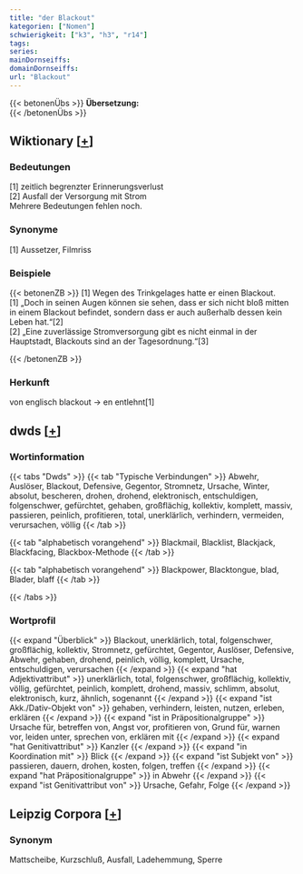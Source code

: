 ```yaml
---
title: "der Blackout"
kategorien: ["Nomen"]
schwierigkeit: ["k3", "h3", "r14"]
tags:
series:
mainDornseiffs:
domainDornseiffs:
url: "Blackout"
---
```


{{< betonenÜbs >}}
**Übersetzung:**  
{{< /betonenÜbs >}}

## Wiktionary [[+](https://de.wiktionary.org/wiki/Blackout)]

### Bedeutungen
[1] zeitlich begrenzter Erinnerungsverlust  
[2] Ausfall der Versorgung mit Strom  
Mehrere Bedeutungen fehlen noch.  

### Synonyme
[1] Aussetzer, Filmriss  

### Beispiele
{{< betonenZB >}}
[1] Wegen des Trinkgelages hatte er einen Blackout.  
[1] „Doch in seinen Augen können sie sehen, dass er sich nicht bloß mitten in einem Blackout befindet, sondern dass er auch außerhalb dessen kein Leben hat.“[2]  
[2] „Eine zuverlässige Stromversorgung gibt es nicht einmal in der Hauptstadt, Blackouts sind an der Tagesordnung.“[3]  

{{< /betonenZB >}}
### Herkunft
von englisch blackout → en entlehnt[1]  



## dwds [[+](https://www.dwds.de/wb/Blackout)]

### Wortinformation
{{< tabs "Dwds" >}}
{{< tab "Typische Verbindungen" >}}
Abwehr, Auslöser, Blackout, Defensive, Gegentor, Stromnetz, Ursache, Winter, absolut, bescheren, drohen, drohend, elektronisch, entschuldigen, folgenschwer, gefürchtet, gehaben, großflächig, kollektiv, komplett, massiv, passieren, peinlich, profitieren, total, unerklärlich, verhindern, vermeiden, verursachen, völlig
{{< /tab >}}

{{< tab "alphabetisch vorangehend" >}}
Blackmail, Blacklist, Blackjack, Blackfacing, Blackbox-Methode
{{< /tab >}}

{{< tab "alphabetisch vorangehend" >}}
Blackpower, Blacktongue, blad, Blader, blaff
{{< /tab >}}

{{< /tabs >}}

### Wortprofil
{{< expand "Überblick" >}} Blackout, unerklärlich, total, folgenschwer, großflächig, kollektiv, Stromnetz, gefürchtet, Gegentor, Auslöser, Defensive, Abwehr, gehaben, drohend, peinlich, völlig, komplett, Ursache, entschuldigen, verursachen {{< /expand >}}
{{< expand "hat Adjektivattribut" >}} unerklärlich, total, folgenschwer, großflächig, kollektiv, völlig, gefürchtet, peinlich, komplett, drohend, massiv, schlimm, absolut, elektronisch, kurz, ähnlich, sogenannt {{< /expand >}}
{{< expand "ist Akk./Dativ-Objekt von" >}} gehaben, verhindern, leisten, nutzen, erleben, erklären {{< /expand >}}
{{< expand "ist in Präpositionalgruppe" >}} Ursache für, betreffen von, Angst vor, profitieren von, Grund für, warnen vor, leiden unter, sprechen von, erklären mit {{< /expand >}}
{{< expand "hat Genitivattribut" >}} Kanzler {{< /expand >}}
{{< expand "in Koordination mit" >}} Blick {{< /expand >}}
{{< expand "ist Subjekt von" >}} passieren, dauern, drohen, kosten, folgen, treffen {{< /expand >}}
{{< expand "hat Präpositionalgruppe" >}} in Abwehr {{< /expand >}}
{{< expand "ist Genitivattribut von" >}} Ursache, Gefahr, Folge {{< /expand >}}

## Leipzig Corpora [[+](https://corpora.uni-leipzig.de/en/res?word=Blackout&corpusId=deu_newscrawl-public_2018)]


### Synonym
Mattscheibe, Kurzschluß, Ausfall, Ladehemmung, Sperre

